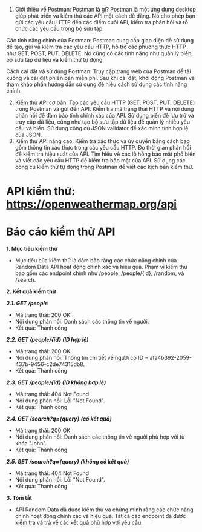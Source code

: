 1. Giới thiệu về Postman:
Postman là gì?
Postman là một ứng dụng desktop giúp phát triển và kiểm thử các API một cách dễ dàng. Nó cho phép bạn gửi các yêu cầu HTTP đến các điểm cuối API, kiểm tra phản hồi và tổ chức các yêu cầu trong bộ sưu tập.

Các tính năng chính của Postman:
Postman cung cấp giao diện dễ sử dụng để tạo, gửi và kiểm tra các yêu cầu HTTP, hỗ trợ các phương thức HTTP như GET, POST, PUT, DELETE. Nó cũng có các tính năng như quản lý biến, bộ sưu tập dữ liệu và kiểm thử tự động.

Cách cài đặt và sử dụng Postman:
Truy cập trang web của Postman để tải xuống và cài đặt phiên bản miễn phí. Sau khi cài đặt, khởi động Postman và tham khảo phần hướng dẫn sử dụng để hiểu cách sử dụng các tính năng chính.

2. Kiểm thử API cơ bản:
Tạo các yêu cầu HTTP (GET, POST, PUT, DELETE) trong Postman và gửi đến API.
Kiểm tra mã trạng thái HTTP và nội dung phản hồi để đảm bảo tính chính xác của API.
Sử dụng biến để lưu trữ và truy cập dữ liệu, cũng như tạo bộ sưu tập dữ liệu để quản lý nhiều yêu cầu và biến.
Sử dụng công cụ JSON validator để xác minh tính hợp lệ của JSON.
3. Kiểm thử API nâng cao:
Kiểm tra xác thực và ủy quyền bằng cách bao gồm thông tin xác thực trong các yêu cầu HTTP.
Đo thời gian phản hồi để kiểm tra hiệu suất của API.
Tìm hiểu về các lỗ hổng bảo mật phổ biến và viết các yêu cầu HTTP để kiểm tra bảo mật của API.
Sử dụng các công cụ kiểm thử tự động trong Postman để viết các kịch bản kiểm thử.
# API kiểm thử: https://openweathermap.org/api
# Báo cáo kiểm thử API
**1. Mục tiêu kiểm thử**
- Mục tiêu của kiểm thử là đảm bảo rằng các chức năng chính của Random Data API hoạt động chính xác và hiệu quả. Phạm vi kiểm thử bao gồm các endpoint chính như /people, /people/{id}, /random, và /search.

**2. Kết quả kiểm thử**

***2.1. GET /people***
- Mã trạng thái: 200 OK
- Nội dung phản hồi: Danh sách các thông tin về người.
- Kết quả: Thành công
  
***2.2. GET /people/{id} (ID hợp lệ)***
- Mã trạng thái: 200 OK
- Nội dung phản hồi: Thông tin chi tiết về người có ID = afa4b392-2059-437b-9456-c2de74315db8.
- Kết quả: Thành công
  
***2.3. GET /people/{id} (ID không hợp lệ)***
- Mã trạng thái: 404 Not Found
- Nội dung phản hồi: Lỗi "Not Found".
- Kết quả: Thành công
  
***2.4. GET /search?q={query} (có kết quả)***
- Mã trạng thái: 200 OK
- Nội dung phản hồi: Danh sách các thông tin về người phù hợp với từ khóa "John".
- Kết quả: Thành công

***2.5. GET /search?q={query} (không có kết quả)***
- Mã trạng thái: 404 Not Found
- Nội dung phản hồi: Lỗi "Not Found".
- Kết quả: Thành công

**3. Tóm tắt**
- API Random Data đã được kiểm thử và chứng minh rằng các chức năng chính hoạt động chính xác và hiệu quả. Tất cả các endpoint đã được kiểm tra và trả về các kết quả phù hợp với yêu cầu.
